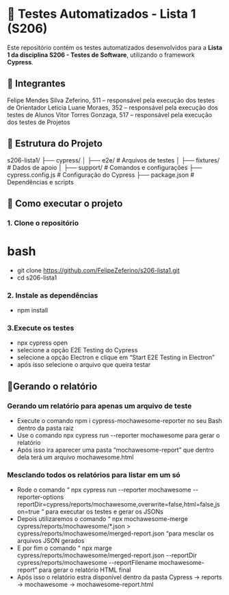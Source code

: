 # 🚀 Testes Automatizados - Lista 1 (S206)
Este repositório contém os testes automatizados desenvolvidos para a **Lista 1 da disciplina S206 - Testes de Software**, utilizando o framework **Cypress**.

## 👥 Integrantes
Felipe Mendes Silva Zeferino, 511 – responsável pela execução dos testes de Orientador
Leticia Luane Moraes, 352 – responsável pela execução dos testes de Alunos
Vitor Torres Gonzaga, 517 – responsável pela execução dos testes de Projetos

## 📂 Estrutura do Projeto
s206-lista1/
├── cypress/
│ ├── e2e/ # Arquivos de testes
│ ├── fixtures/ # Dados de apoio
│ ├── support/ # Comandos e configurações
├── cypress.config.js # Configuração do Cypress
├── package.json # Dependências e scripts

## 🚀 Como executar o projeto
### 1. Clone o repositório
# bash
* git clone https://github.com/FelipeZeferino/s206-lista1.git
* cd s206-lista1
### 2. Instale as dependências
* npm install
### 3.Execute os testes
* npx cypress open
* selecione a opção E2E Testing do Cypress
* selecione a opção Electron e clique em “Start E2E Testing in Electron”
* após isso selecione o arquivo que queira testar

## 📄Gerando o relatório
### Gerando um relatório para apenas um arquivo de teste
* Execute o comando npm i cypress-mochawesome-reporter no seu Bash dentro da pasta raiz
* Use o comando npx cypress run --reporter mochawesome para gerar o relatório
* Após isso ira aparecer uma pasta “mochawesome-report” que dentro dela terá um arquivo mochawesome.html
  
### Mesclando todos os relatórios para listar em um só
* Rode o comando “ npx cypress run --reporter mochawesome --reporter-options reportDir=cypress/reports/mochawesome,overwrite=false,html=false,json=true “ para executar os testes e gerar os JSONs
* Depois utilizaremos o comando “ npx mochawesome-merge cypress/reports/mochawesome/*.json > cypress/reports/mochawesome/merged-report.json “para mesclar os arquivos JSON gerados
* E por fim o comando “ npx marge cypress/reports/mochawesome/merged-report.json --reportDir cypress/reports/mochawesome --reportFilename mochawesome-report” para gerar o relatório HTML final
* Após isso o relatório estra disponível dentro da pasta Cypress -> reports ->  mochawesome -> mochawesome-report.html
